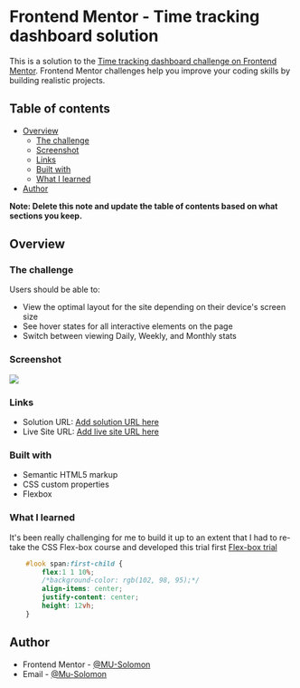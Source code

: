 # Frontend Mentor - Time tracking dashboard solution

This is a solution to the [Time tracking dashboard challenge on Frontend Mentor](https://www.frontendmentor.io/challenges/time-tracking-dashboard-UIQ7167Jw). Frontend Mentor challenges help you improve your coding skills by building realistic projects. 

## Table of contents

- [Overview](#overview)
  - [The challenge](#the-challenge)
  - [Screenshot](#screenshot)
  - [Links](#links)
  - [Built with](#built-with)
  - [What I learned](#what-i-learned)
- [Author](#author)

**Note: Delete this note and update the table of contents based on what sections you keep.**

## Overview

### The challenge

Users should be able to:

- View the optimal layout for the site depending on their device's screen size
- See hover states for all interactive elements on the page
- Switch between viewing Daily, Weekly, and Monthly stats

### Screenshot

![](images/screenshot.jpg)


### Links

- Solution URL: [Add solution URL here](https://your-solution-url.com)
- Live Site URL: [Add live site URL here](https://your-live-site-url.com)

### Built with

- Semantic HTML5 markup
- CSS custom properties
- Flexbox


### What I learned

It's been really challenging for me to build it up to an extent that I had to re-take the CSS Flex-box course and developed this trial first [Flex-box trial]()

```css
    #look span:first-child {
        flex:1 1 10%;
        /*background-color: rgb(102, 98, 95);*/
        align-items: center;
        justify-content: center;
        height: 12vh;
    }
```



## Author

- Frontend Mentor - [@MU-Solomon](https://www.frontendmentor.io/profile/Mu-Solomon)
- Email - [@Mu-Solomon](mailto:musolomoni@gmail.com)
